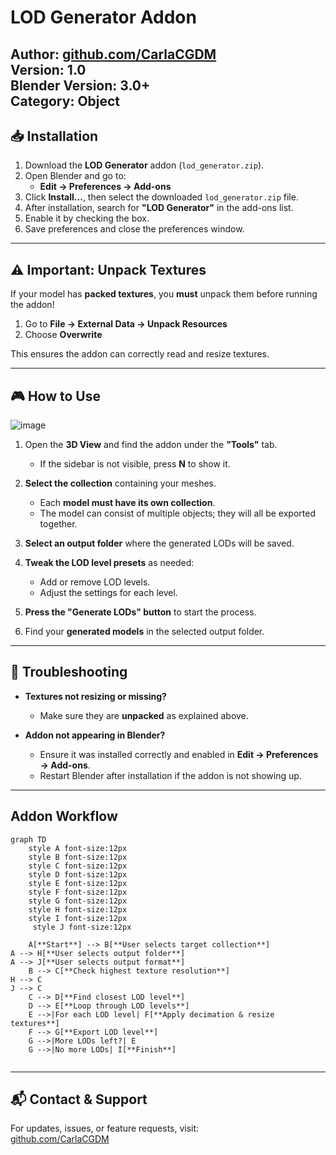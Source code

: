 # LOD Generator Addon  

**Author:** [github.com/CarlaCGDM](https://github.com/CarlaCGDM)  
**Version:** 1.0  
**Blender Version:** 3.0+  
**Category:** Object  
---

## 📥 Installation  

1. Download the **LOD Generator** addon (`lod_generator.zip`).  
2. Open Blender and go to:  
   - **Edit → Preferences → Add-ons**  
3. Click **Install...**, then select the downloaded `lod_generator.zip` file.  
4. After installation, search for **"LOD Generator"** in the add-ons list.  
5. Enable it by checking the box.  
6. Save preferences and close the preferences window.  

---

## ⚠ Important: Unpack Textures  

If your model has **packed textures**, you **must** unpack them before running the addon!  

1. Go to **File → External Data → Unpack Resources**  
2. Choose **Overwrite**  

This ensures the addon can correctly read and resize textures.  

---

## 🎮 How to Use  

![image](https://github.com/user-attachments/assets/ad952967-f383-4cda-9868-acf7929eaab7)


1. Open the **3D View** and find the addon under the **"Tools"** tab.  
   - If the sidebar is not visible, press **N** to show it.  

2. **Select the collection** containing your meshes.  
   - Each **model must have its own collection**.  
   - The model can consist of multiple objects; they will all be exported together.  

3. **Select an output folder** where the generated LODs will be saved.  

4. **Tweak the LOD level presets** as needed:  
   - Add or remove LOD levels.  
   - Adjust the settings for each level.  

5. **Press the "Generate LODs" button** to start the process.  

6. Find your **generated models** in the selected output folder.  

---

## 🔧 Troubleshooting  

- **Textures not resizing or missing?**  
  - Make sure they are **unpacked** as explained above.  

- **Addon not appearing in Blender?**  
  - Ensure it was installed correctly and enabled in **Edit → Preferences → Add-ons**.  
  - Restart Blender after installation if the addon is not showing up.  

---

## **Addon Workflow**
```mermaid
graph TD
    style A font-size:12px
    style B font-size:12px
    style C font-size:12px
    style D font-size:12px
    style E font-size:12px
    style F font-size:12px
    style G font-size:12px
    style H font-size:12px
    style I font-size:12px
     style J font-size:12px

    A[**Start**] --> B[**User selects target collection**]
A --> H[**User selects output folder**]
A --> J[**User selects output format**]
    B --> C[**Check highest texture resolution**]
H --> C
J --> C
    C --> D[**Find closest LOD level**]
    D --> E[**Loop through LOD levels**]
    E -->|For each LOD level| F[**Apply decimation & resize textures**]
    F --> G[**Export LOD level**]
    G -->|More LODs left?| E
    G -->|No more LODs| I[**Finish**]


```
---

## 📬 Contact & Support  

For updates, issues, or feature requests, visit:  
[github.com/CarlaCGDM](https://github.com/CarlaCGDM)  
